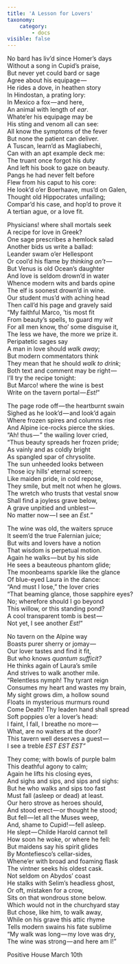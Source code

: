```yaml
---
title: 'A Lesson for Lovers'
taxonomy:
    category:
        - docs
visible: false
---
```


No bard has liv’d since Homer’s days  
Without a song in Cupid’s praise,  
But never yet could bard or sage  
Agree about his equipage —   
He rides a dove, in heathen story  
In Hindostan, a prating lory:  
In Mexico a fox — and here,  
An animal with length of *ear*.  
Whate’er his equipage may be  
His sting and venom all can see:  
All know the symptoms of the fever  
But none the patient can deliver.  
A Tuscan, learn’d as Magliabechi,  
Can with an apt example deck me:  
The truant once forgot his duty  
And left his book to gaze on beauty.  
Pangs he had never felt before  
Flew from his caput to his core:  
He look’d o’er Boerhaave, mus’d on Galen,  
Thought old Hippocrates unfailing;  
Compar’d his case, and hop’d to prove it  
A tertian ague, or a love fit.  
  
Physicians! where shall mortals seek  
A recipe for love in Greek?  
One sage prescribes a hemlock salad  
Another bids us write a ballad:  
Leander swam o’er Hellespont  
Or cool’d his flame by *thinking on’t* —   
But Venus is old Ocean’s daughter  
And love is seldom drown’d in water  
Whence modern wits and bards opine  
The elf is soonest drown’d in wine.  
Our student mus’d with aching head  
Then call’d his page and gravely said  
“My faithful Marco, ’tis most fit  
From beauty’s spells, to guard my *wit*  
For all men know, tho’ some disguise it,  
The less we have, the more we prize it.  
Peripatetic sages say  
A man in love should *walk away*;  
But modern commentators think  
They mean that he should *walk to drink*;  
Both text and comment may be right —   
I’ll try the recipe tonight:  
But Marco! where the wine is best  
Write on the tavern portal — *Est!*”  
  
The page rode off — the heartburnt swain  
Sighed as he look’d — and look’d again  
Where frozen spires and columns rise  
And Alpine ice-rocks pierce the skies.  
“Ah! thus — ” the wailing lover cried,  
“Thus beauty spreads her frozen pride;  
As vainly and as coldly bright  
As spangled spar of chrysolite.  
The sun unheeded looks between  
Those icy hills’ eternal screen;  
Like maiden pride, in cold repose,  
They smile, but melt not when he glows.  
The wretch who trusts that vestal snow  
Shall find a joyless grave below,  
A grave unpitied and unblest —   
No matter now — I see an *Est.*”  
  
The wine was old, the waiters spruce  
It seem’d the true Falernian juice;  
But wits and lovers have a notion  
That wisdom is perpetual motion.  
Again he walks — but by his side  
He sees a beauteous phantom glide;  
The moonbeams sparkle like the glance  
Of blue-eyed Laura in the dance:  
“And must I lose,” the lover cries  
“That beaming glance, those sapphire eyes?  
No; wherefore should I go beyond  
This willow, or this standing pond?  
A cool transparent tomb is best —   
Not yet‚ I see another *Est!*”  
  
No tavern on the Alpine way  
Boasts purer sherry or jomay —   
Our lover tastes and find it fit,  
But who knows *quantum sufficit?*  
He thinks again of Laura’s smile  
And strives to walk another mile.  
“Relentless nymph! Thy tyrant reign  
Consumes my heart and wastes my brain,  
My sight grows dim, a hollow sound  
Floats in mysterious murmurs round  
Come Death! Thy leaden hand shall spread  
Soft poppies o’er a lover’s head:  
I faint, I fall, I breathe no more —   
What, are no waiters at the door?  
This tavern well deserves a guest —   
I see a treble *EST EST EST”*  
  
They come; with bowls of purple balm  
This deathful agony to calm;  
Again he lifts his closing eyes,  
And sighs and sips, and sips and sighs:  
But he who walks and sips too fast  
Must fall (asleep or dead) at least.  
Our hero strove as heroes should,  
And stood erect — or thought he stood;  
But fell — let all the Muses weep,  
And, shame to Cupid! — fell asleep.  
He slept — Childe Harold cannot tell  
How soon he woke, or where he fell:  
But maidens say his spirit glides  
By Montefiesco’s cellar-sides,  
Whene’er with broad and foaming flask  
The vintner seeks his oldest cask.  
Not seldom on Abydos’ coast  
He stalks with Selim’s headless ghost,  
Or oft, mistaken for a crow,  
Sits on that wondrous stone below.  
Which would not in the churchyard stay  
But chose, like him, to walk away,  
While on his grave this attic rhyme  
Tells modern swains his fate sublime  
“My walk was long — my love was dry,  
The wine was strong — and here am I!”  
  
Positive House March 10th  